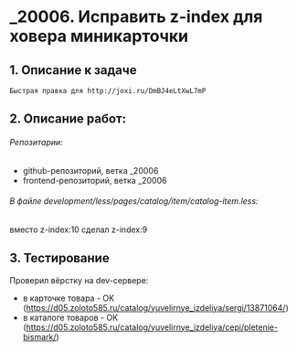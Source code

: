 # _20006. Исправить z-index для ховера миникарточки

## 1. Описание к задаче

```
Быстрая правка для http://joxi.ru/DmBJ4eLtXwL7mP
```




## 2. Описание работ:

###### Репозитарии:
 - github-репозиторий, ветка _20006
 - frontend-репозиторий, ветка _20006


###### В файле development/less/pages/catalog/item/catalog-item.less:
вместо z-index:10 сделал z-index:9



## 3. Тестирование
Проверил вёрстку на dev-сервере: 
 - в карточке товара - OK (https://d05.zoloto585.ru/catalog/yuvelirnye_izdeliya/sergi/13871064/)
 - в каталоге товаров - ОК (https://d05.zoloto585.ru/catalog/yuvelirnye_izdeliya/cepi/pletenie-bismark/)
